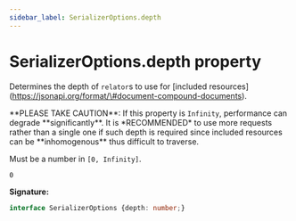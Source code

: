 ```yaml
---
sidebar_label: SerializerOptions.depth
---
```

# SerializerOptions.depth property

Determines the depth of `relator`s to use for \[included resources\](https://jsonapi.org/format/\#document-compound-documents).

\*\*PLEASE TAKE CAUTION\*\*: If this property is `Infinity`, performance can degrade \*\*significantly\*\*. It is \*RECOMMENDED\* to use more requests rather than a single one if such depth is required since included resources can be \*\*inhomogenous\*\* thus difficult to traverse.

Must be a number in `[0, Infinity]`.

 `0`

**Signature:**

```typescript
interface SerializerOptions {depth: number;}
```

